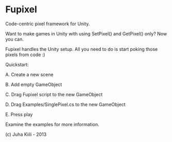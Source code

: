 Fupixel
=======

Code-centric pixel framework for Unity.

Want to make games in Unity with using SetPixel() and GetPixel() only? Now you can.

Fupixel handles the Unity setup. All you need to do is start poking those pixels from code :)

Quickstart:

A. Create a new scene

B. Add empty GameObject

C. Drag Fupixel script to the new GameObject

D. Drag Examples/SinglePixel.cs to the new GameObject

E. Press play

Examine the examples for more information.

(c)  Juha Kiili - 2013
